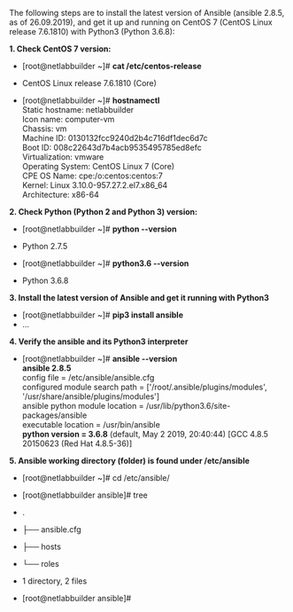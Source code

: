 The following steps are to install the latest version of Ansible (ansible 2.8.5, as of 26.09.2019), and get it up and running on CentOS 7 (CentOS Linux release 7.6.1810) with Python3 (Python 3.6.8):

**1. Check CentOS 7 version:**
   * [root@netlabbuilder ~]# **cat /etc/centos-release**  
   * CentOS Linux release 7.6.1810 (Core)

   * [root@netlabbuilder ~]# **hostnamectl**  
   Static hostname: netlabbuilder  
         Icon name: computer-vm  
           Chassis: vm  
        Machine ID: 0130132fcc9240d2b4c716df1dec6d7c  
           Boot ID: 008c22643d7b4acb9535495785ed8efc  
    Virtualization: vmware  
  Operating System: CentOS Linux 7 (Core)  
       CPE OS Name: cpe:/o:centos:centos:7  
            Kernel: Linux 3.10.0-957.27.2.el7.x86_64  
      Architecture: x86-64  
      
**2. Check Python (Python 2 and Python 3) version:**

   * [root@netlabbuilder ~]# **python --version**  
   * Python 2.7.5

   * [root@netlabbuilder ~]# **python3.6 --version**  
   * Python 3.6.8

**3. Install the latest version of Ansible and get it running with Python3**

   * [root@netlabbuilder ~]# **pip3 install ansible**  
   * ...

**4. Verify the ansible and its Python3 interpreter**

   * [root@netlabbuilder ~]# **ansible --version**  
  **ansible 2.8.5**  
  config file = /etc/ansible/ansible.cfg  
  configured module search path = ['/root/.ansible/plugins/modules', '/usr/share/ansible/plugins/modules']  
  ansible python module location = /usr/lib/python3.6/site-packages/ansible  
  executable location = /usr/bin/ansible  
  **python version = 3.6.8** (default, May  2 2019, 20:40:44) [GCC 4.8.5 20150623 (Red Hat 4.8.5-36)]  
  
**5. Ansible working directory (folder) is found under /etc/ansible**

   * [root@netlabbuilder ~]# cd /etc/ansible/  
   * [root@netlabbuilder ansible]# tree  
   * .
   * ├── ansible.cfg
   * ├── hosts
   * └── roles

   * 1 directory, 2 files
   * [root@netlabbuilder ansible]#
